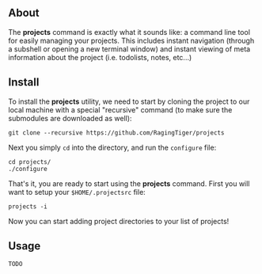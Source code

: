 ## About
The **projects** command is exactly what it sounds like: a command line tool
for easily managing your projects. This includes instant navigation (through a
subshell or opening a new terminal window) and instant viewing of meta
information about the project (i.e. todolists, notes, etc...)

## Install
To install the **projects** utility, we need to start by cloning the project
to our local machine with a special "recursive" command (to make sure the
submodules are downloaded as well):

```
git clone --recursive https://github.com/RagingTiger/projects
```

Next you simply `cd` into the directory, and run the `configure` file:

```
cd projects/
./configure
```

That's it, you are ready to start using the **projects** command. First you will
want to setup your `$HOME/.projectsrc` file:

```
projects -i
```

Now you can start adding project directories to your list of projects!

## Usage
`TODO`

